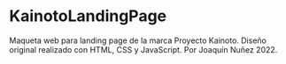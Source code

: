 # KainotoLandingPage

Maqueta web para landing page de la marca Proyecto Kainoto.
Diseño original realizado con HTML, CSS y JavaScript.
Por Joaquín Nuñez 2022.
